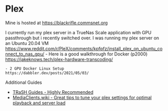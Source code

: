 # Plex

Mine is hosted at https://blackrifle.commsnet.org


I currently run my plex server in a TrueNas Scale application with GPU passthrough but i recently switched over. I was running my plex server on an Ubuntu 20.04 VM
	https://www.reddit.com/r/PleX/comments/kpfpfz/install_plex_on_ubuntu_connect_to_nas_gpu/
	- Here is a good walkthrough for Docker (p2000)
	https://jakeknows.tech/plex-hardware-transcoding/

	- 2 GPU Docker Linux Setup
	https://dabbler.dev/posts/2021/05/03/


Additional Guides 
- [TRaSH Guides - Highly Recommended](https://trash-guides.info/Plex/)
- [MediaClients.wiki - Great tips to tune your plex settings for optimal playback and server load](https://mediaclients.wiki/en/Plex)